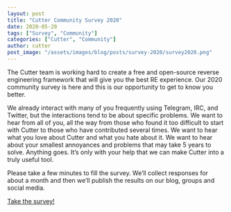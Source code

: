 ```yaml
---
layout: post
title: "Cutter Community Survey 2020"
date: 2020-05-20
tags: ["Survey", "Community"]
categories: ["Cutter", "Community"]
author: cutter
post_image: "/assets/images/blog/posts/survey-2020/survey2020.png"
---
```



<p>The Cutter team is working hard to create a free and open-source reverse engineering framework that will give you the best RE experience. Our 2020 community survey is here and this is our opportunity to get to know you better.</p>

<p>We already interact with many of you frequently using Telegram, IRC, and Twitter, but the interactions tend to be about specific problems. We want to hear from all of you, all the way from those who found it too difficult to start with Cutter to those who have contributed several times. We want to hear what you love about Cutter and what you hate about it. We want to hear about your smallest annoyances and problems that may take 5 years to solve. Anything goes. It’s only with your help that we can make Cutter into a truly useful tool.</p>

<p>Please take a few minutes to fill the survey. We’ll collect responses for about a month and then we’ll publish the results on our blog, groups and social media.</p>



<a href="https://forms.gle/rVwWVktbwZxbaPpF8" target="_blank" class="dwn-btn3 btn btn-primary"><span>Take the survey!</span></a>
<but>
